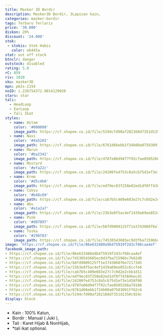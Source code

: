 ```yaml
---
title: Masker 3D Bordir
description: Masker3D Bordir, 3Lapisan kain,
categories: masker-bordir
tags: Terbaru Terlaris
price: '30.000'
diskon: 20%
discount: '24.000'
stok:
 - stokis: Stok Habis
   color: eb445a
stat: out off stock
btnclr: danger
outstock: disabled
rating: 5.0
rC: 859
riv: 1020
sku: masker3D
mpn: p62s-2154
noID: i.226754372.9014129020
stars: star
tali:
  - HeadLoop
  - EarLoop
  - Tali Ikat
styles:
  - name: Hitam
    color: '#000000'
    image_path: https://cf.shopee.co.id/file/5194cfd90af282168d7351d1350c924c
  - name: Navi
    color: '#4a5265'
    image_path: https://cf.shopee.co.id/file/6761d66ebb1f34b00a07583091ff62c6
  - name: Marun
    color: '#ba2342'
    image_path: https://cf.shopee.co.id/file/d78fe06d94f7f92cfae0505266a78186
  - name: Mustard
    color: '#efa22c'
    image_path: https://cf.shopee.co.id/file/24200fe4753c8a5cb75d1ef3e1458f08
  - name: Krem
    color: '#d5c4b0'
    image_path: https://cf.shopee.co.id/file/edf9ec83f258e82ed1df0ff4384becd1
  - name: Coksu
    color: '#b48c69'
    image_path: https://cf.shopee.co.id/file/cab7b5c489e683e27c7c0d2e2cbb1d11
  - name: Abu
    color: '#a1a2a7'
    image_path: https://cf.shopee.co.id/file/23b3e8f5ac4ef1439a69ee852c6ccfe6
  - name: Pink
    color: '#d07897'
    image_path: https://cf.shopee.co.id/file/b8fd9009125ff1e3743068f6e72173d5
  - name: Toska
    color: '#298f83'
    image_path: https://cf.shopee.co.id/file/74530543685ec9d3fba71596bc7b62d0
image: 'https://cf.shopee.co.id/file/86e632480a9b475919f2d3cf08caa4ef'
facebook_image_path:
- https://cf.shopee.co.id/file/86e632480a9b475919f2d3cf08caa4ef
- https://cf.shopee.co.id/file/74530543685ec9d3fba71596bc7b62d0
- https://cf.shopee.co.id/file/b8fd9009125ff1e3743068f6e72173d5
- https://cf.shopee.co.id/file/23b3e8f5ac4ef1439a69ee852c6ccfe6
- https://cf.shopee.co.id/file/cab7b5c489e683e27c7c0d2e2cbb1d11
- https://cf.shopee.co.id/file/edf9ec83f258e82ed1df0ff4384becd1
- https://cf.shopee.co.id/file/24200fe4753c8a5cb75d1ef3e1458f08
- https://cf.shopee.co.id/file/d78fe06d94f7f92cfae0505266a78186
- https://cf.shopee.co.id/file/6761d66ebb1f34b00a07583091ff62c6
- https://cf.shopee.co.id/file/5194cfd90af282168d7351d1350c924c
display: block
---
```


- Kain : 100% Katun,
- Bordir : Manual ( Juki ),
- Tali : Karet Hijab & NonHijab,
- *tali ikat optional.
